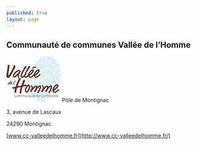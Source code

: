 ```yaml
---
published: true
layout: page
---
```


## Communauté de communes Vallée de l’Homme

![9_PORTRAIT_logo2.jpg](/data/images/9/portrait/9_PORTRAIT_logo2.jpg)
Pôle de Montignac

3, avenue de Lascaux

24290 Montignac

[www.cc-valleedelhomme.fr](http://www.cc-valleedelhomme.fr/)
